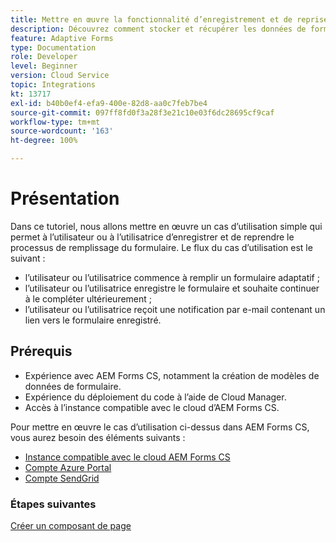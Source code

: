 ```yaml
---
title: Mettre en œuvre la fonctionnalité d’enregistrement et de reprise pour un formulaire adaptatif
description: Découvrez comment stocker et récupérer les données de formulaire adaptatif du compte de stockage Azure.
feature: Adaptive Forms
type: Documentation
role: Developer
level: Beginner
version: Cloud Service
topic: Integrations
kt: 13717
exl-id: b40b0ef4-efa9-400e-82d8-aa0c7feb7be4
source-git-commit: 097ff8fd0f3a28f3e21c10e03f6dc28695cf9caf
workflow-type: tm+mt
source-wordcount: '163'
ht-degree: 100%

---
```


# Présentation

Dans ce tutoriel, nous allons mettre en œuvre un cas d’utilisation simple qui permet à l’utilisateur ou à l’utilisatrice d’enregistrer et de reprendre le processus de remplissage du formulaire. Le flux du cas d’utilisation est le suivant :

* l’utilisateur ou l’utilisatrice commence à remplir un formulaire adaptatif ;
* l’utilisateur ou l’utilisatrice enregistre le formulaire et souhaite continuer à le compléter ultérieurement ;
* l’utilisateur ou l’utilisatrice reçoit une notification par e-mail contenant un lien vers le formulaire enregistré.

## Prérequis

* Expérience avec AEM Forms CS, notamment la création de modèles de données de formulaire.
* Expérience du déploiement du code à l’aide de Cloud Manager.
* Accès à l’instance compatible avec le cloud d’AEM Forms CS.

Pour mettre en œuvre le cas d’utilisation ci-dessus dans AEM Forms CS, vous aurez besoin des éléments suivants :

* [Instance compatible avec le cloud AEM Forms CS](https://experienceleague.adobe.com/docs/experience-manager-learn/cloud-service/forms/developing-for-cloud-service/intellij-and-aem-sync.html?lang=fr#set-up-aem-author-instance)
* [Compte Azure Portal](https://portal.azure.com/)
* [Compte SendGrid](https://sendgrid.com/)

### Étapes suivantes

[Créer un composant de page](./page-component.md)
